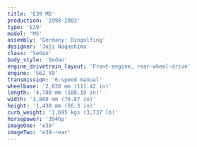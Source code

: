 ```yaml
---
title: 'E39 M5'
production:	'1998-2003'
type: 'E39'
model: 'M5'
assembly: 'Germany: Dingolfing'
designer: 'Joji Nagashima'
class: 'Sedan'
body_style: 'Sedan'
engine_drivetrain_layout: 'Front-engine, rear-wheel-drive'
engine: 'S62 V8'
transmission: '6-speed manual'
wheelbase: '2,830 mm (111.42 in)'
length: '4,780 mm (188.19 in)'
width: '1,800 mm (70.87 in)'
height: '1,430 mm (56.3 in)'
curb_weight: '1,695 kgs (3,737 lb)'
horsepower: '394hp'
imageOne: 'e39'
imageTwo: 'e39-rear'
---
```

